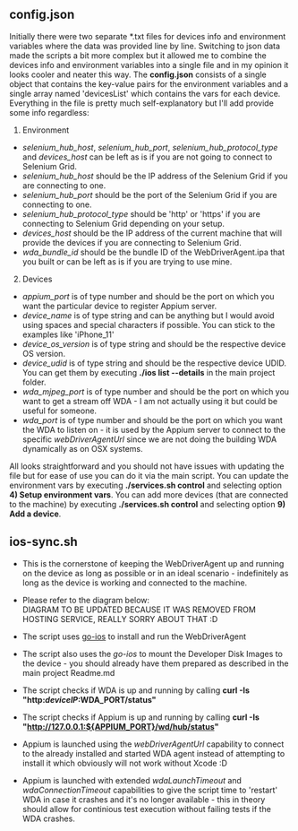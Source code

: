 ## config.json

Initially there were two separate *.txt files for devices info and environment variables where the data was provided line by line. Switching to json data made the scripts a bit more complex but it allowed me to combine the devices info and environment variables into a single file and in my opinion it looks cooler and neater this way. The **config.json** consists of a single object that contains the key-value pairs for the environment variables and a single array named 'devicesList' which contains the vars for each device. Everything in the file is pretty much self-explanatory but I'll add provide some info regardless:

1. Environment
 * *selenium_hub_host*, *selenium_hub_port*, *selenium_hub_protocol_type* and *devices_host* can be left as is if you are not going to connect to Selenium Grid.
 * *selenium_hub_host* should be the IP address of the Selenium Grid if you are connecting to one.
 * *selenium_hub_port* should be the port of the Selenium Grid if you are connecting to one.
 * *selenium_hub_protocol_type* should be 'http' or 'https' if you are connecting to Selenium Grid depending on your setup.
 * *devices_host* should be the IP address of the current machine that will provide the devices if you are connecting to Selenium Grid.
 * *wda_bundle_id* should be the bundle ID of the WebDriverAgent.ipa that you built or can be left as is if you are trying to use mine.

2. Devices
 * *appium_port* is of type number and should be the port on which you want the particular device to register Appium server.
 * *device_name* is of type string and can be anything but I would avoid using spaces and special characters if possible. You can stick to the examples like 'iPhone_11'
 * *device_os_version* is of type string and should be the respective device OS version.
 * *device_udid* is of type string and should be the respective device UDID. You can get them by executing **./ios list --details** in the main project folder.
 * *wda_mjpeg_port* is of type number and should be the port on which you want to get a stream off WDA - I am not actually using it but could be useful for someone.
 * *wda_port* is of type number and should be the port on which you want the WDA to listen on - it is used by the Appium server to connect to the specific *webDriverAgentUrl* since we are not doing the building WDA dynamically as on OSX systems.

All looks straightforward and you should not have issues with updating the file but for ease of use you can do it via the main script. You can update the environment vars by executing **./services.sh control** and selecting option **4) Setup environment vars**. You can add more devices (that are connected to the machine) by executing **./services.sh control** and selecting option **9) Add a device**.

## ios-sync.sh

 * This is the cornerstone of keeping the WebDriverAgent up and running on the device as long as possible or in an ideal scenario - indefinitely as long as the device is working and connected to the machine.
 * Please refer to the diagram below:  
DIAGRAM TO BE UPDATED BECAUSE IT WAS REMOVED FROM HOSTING SERVICE, REALLY SORRY ABOUT THAT :D   

 * The script uses [go-ios](https://github.com/danielpaulus/go-ios) to install and run the WebDriverAgent
 * The script also uses the *go-ios* to mount the Developer Disk Images to the device - you should already have them prepared as described in the main project Readme.md
 * The script checks if WDA is up and running by calling **curl -Is "http:$deviceIP:$WDA_PORT/status"**
 * The script checks if Appium is up and running by calling **curl -Is "http://127.0.0.1:${APPIUM_PORT}/wd/hub/status"**
 * Appium is launched using the *webDriverAgentUrl* capability to connect to the already installed and started WDA agent instead of attempting to install it which obviously will not work without Xcode :D
 * Appium is launched with extended *wdaLaunchTimeout* and *wdaConnectionTimeout* capabilities to give the script time to 'restart' WDA in case it crashes and it's no longer available - this in theory should allow for continious test execution without failing tests if the WDA crashes.
